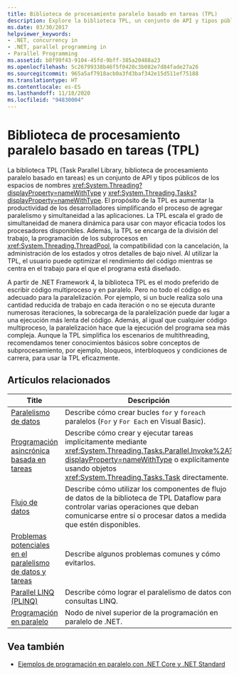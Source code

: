 ```yaml
---
title: Biblioteca de procesamiento paralelo basado en tareas (TPL)
description: Explore la biblioteca TPL, un conjunto de API y tipos públicos para simplificar el proceso de agregar paralelismo y simultaneidad a las aplicaciones en .NET.
ms.date: 03/30/2017
helpviewer_keywords:
- .NET, concurrency in
- .NET, parallel programming in
- Parallel Programming
ms.assetid: b8f99f43-9104-45fd-9bff-385a20488a23
ms.openlocfilehash: 5c26799338b46f5f0420c3b082e7d84fade27a26
ms.sourcegitcommit: 965a5af7918acb0a3fd3baf342e15d511ef75188
ms.translationtype: HT
ms.contentlocale: es-ES
ms.lasthandoff: 11/18/2020
ms.locfileid: "94830004"
---
```

# <a name="task-parallel-library-tpl"></a>Biblioteca de procesamiento paralelo basado en tareas (TPL)

La biblioteca TPL (Task Parallel Library, biblioteca de procesamiento paralelo basado en tareas) es un conjunto de API y tipos públicos de los espacios de nombres <xref:System.Threading?displayProperty=nameWithType> y <xref:System.Threading.Tasks?displayProperty=nameWithType>. El propósito de la TPL es aumentar la productividad de los desarrolladores simplificando el proceso de agregar paralelismo y simultaneidad a las aplicaciones. La TPL escala el grado de simultaneidad de manera dinámica para usar con mayor eficacia todos los procesadores disponibles. Además, la TPL se encarga de la división del trabajo, la programación de los subprocesos en <xref:System.Threading.ThreadPool>, la compatibilidad con la cancelación, la administración de los estados y otros detalles de bajo nivel. Al utilizar la TPL, el usuario puede optimizar el rendimiento del código mientras se centra en el trabajo para el que el programa está diseñado.  
  
 A partir de .NET Framework 4, la biblioteca TPL es el modo preferido de escribir código multiproceso y en paralelo. Pero no todo el código es adecuado para la paralelización. Por ejemplo, si un bucle realiza solo una cantidad reducida de trabajo en cada iteración o no se ejecuta durante numerosas iteraciones, la sobrecarga de la paralelización puede dar lugar a una ejecución más lenta del código. Además, al igual que cualquier código multiproceso, la paralelización hace que la ejecución del programa sea más compleja. Aunque la TPL simplifica los escenarios de multithreading, recomendamos tener conocimientos básicos sobre conceptos de subprocesamiento, por ejemplo, bloqueos, interbloqueos y condiciones de carrera, para usar la TPL eficazmente.  
  
## <a name="related-articles"></a>Artículos relacionados  
  
|Title|Descripción|  
|-|-|  
|[Paralelismo de datos](data-parallelism-task-parallel-library.md)|Describe cómo crear bucles `for` y `foreach` paralelos (`For` y `For Each` en Visual Basic).|  
|[Programación asincrónica basada en tareas](task-based-asynchronous-programming.md)|Describe cómo crear y ejecutar tareas implícitamente mediante <xref:System.Threading.Tasks.Parallel.Invoke%2A?displayProperty=nameWithType> o explícitamente usando objetos <xref:System.Threading.Tasks.Task> directamente.|  
|[Flujo de datos](dataflow-task-parallel-library.md)|Describe cómo utilizar los componentes de flujo de datos de la biblioteca de TPL Dataflow para controlar varias operaciones que deban comunicarse entre sí o procesar datos a medida que estén disponibles.|
|[Problemas potenciales en el paralelismo de datos y tareas](potential-pitfalls-in-data-and-task-parallelism.md)|Describe algunos problemas comunes y cómo evitarlos.|  
|[Parallel LINQ (PLINQ)](introduction-to-plinq.md)|Describe cómo lograr el paralelismo de datos con consultas LINQ.|  
|[Programación en paralelo](index.md)|Nodo de nivel superior de la programación en paralelo de .NET.|  
  
## <a name="see-also"></a>Vea también

- [Ejemplos de programación en paralelo con .NET Core y .NET Standard](/samples/browse/?products=dotnet-core%2Cdotnet-standard&term=parallel)
